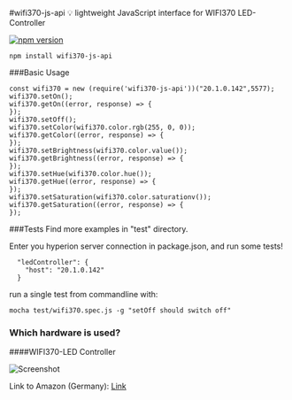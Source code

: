 #wifi370-js-api
:bulb: lightweight JavaScript interface for WIFI370 LED-Controller

[![npm version](https://badge.fury.io/js/wifi370-js-api.svg)](https://badge.fury.io/js/wifi370-js-api)

```
npm install wifi370-js-api
```
###Basic Usage
```
const wifi370 = new (require('wifi370-js-api'))("20.1.0.142",5577);
wifi370.setOn();
wifi370.getOn((error, response) => {
});
wifi370.setOff();
wifi370.setColor(wifi370.color.rgb(255, 0, 0));
wifi370.getColor((error, response) => {
});
wifi370.setBrightness(wifi370.color.value());
wifi370.getBrightness((error, response) => {
});
wifi370.setHue(wifi370.color.hue());
wifi370.getHue((error, response) => {
});
wifi370.setSaturation(wifi370.color.saturationv());
wifi370.getSaturation((error, response) => {
});
```
###Tests
Find more examples in "test" directory.

Enter you hyperion server connection in package.json, and run some tests!
```
  "ledController": {
    "host": "20.1.0.142"
  }
```

run a single test from commandline with:
```
mocha test/wifi370.spec.js -g "setOff should switch off"
```

### Which hardware is used?

####WIFI370-LED Controller

![Screenshot](https://dl.dropboxusercontent.com/u/13344648/dev/wifi370img.PNG)

Link to Amazon (Germany): [Link](https://www.amazon.de/dp/B00Q6FKPZI/ref=cm_sw_r_tw_dp_x_HavByb4T01Q88)